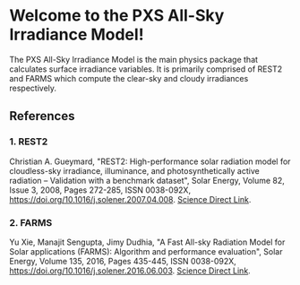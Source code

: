 # Welcome to the PXS All-Sky Irradiance Model!

The PXS All-Sky Irradiance Model is the main physics package that calculates surface irradiance variables. 
It is primarily comprised of REST2 and FARMS which compute the clear-sky and cloudy irradiances respectively. 

## References
### 1. REST2
Christian A. Gueymard, "REST2: High-performance solar radiation model
for cloudless-sky irradiance, illuminance, and photosynthetically
active radiation – Validation with a benchmark dataset", Solar Energy,
Volume 82, Issue 3, 2008, Pages 272-285, ISSN 0038-092X,
https://doi.org/10.1016/j.solener.2007.04.008.
[Science Direct Link](http://www.sciencedirect.com/science/article/pii/S0038092X07000990).

### 2. FARMS
Yu Xie, Manajit Sengupta, Jimy Dudhia, "A Fast All-sky Radiation Model
for Solar applications (FARMS): Algorithm and performance evaluation",
Solar Energy, Volume 135, 2016, Pages 435-445, ISSN 0038-092X,
https://doi.org/10.1016/j.solener.2016.06.003. 
[Science Direct Link](http://www.sciencedirect.com/science/article/pii/S0038092X16301827).